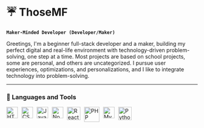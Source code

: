 # ☔ ThoseMF

**`Maker-Minded Developer (Developer/Maker)`**

Greetings, I'm a beginner full-stack developer and a maker, building my perfect digital and real-life environment with technology-driven problem-solving, one step at a time. Most projects are based on school projects, some are personal, and others are uncategorized. I pursue user experiences, optimizations, and personalizations, and I like to integrate technology into problem-solving.

---

### 🧰 Languages and Tools

<img alt="HTML" width="30px" align="left" style="vertical-align: middle; margin-right:10px;" src="https://cdn.jsdelivr.net/gh/devicons/devicon/icons/html5/html5-plain.svg" />
<img alt="CSS" width="30px" align="left" style="vertical-align: middle; margin-right:10px;" src="https://cdn.jsdelivr.net/gh/devicons/devicon/icons/css3/css3-plain.svg" />
<img alt="JavaScript" width="30px" align="left" style="vertical-align: middle; margin-right:10px;" src="https://cdn.jsdelivr.net/gh/devicons/devicon/icons/javascript/javascript-plain.svg" />
<img alt="NodeJS" width="30px" align="left" style="vertical-align: middle; margin-right:10px;" src="https://cdn.jsdelivr.net/gh/devicons/devicon/icons/nodejs/nodejs-original.svg" />
<img alt="React" width="35px" align="left" style="vertical-align: middle; margin-right:10px;" src="https://cdn.jsdelivr.net/gh/devicons/devicon/icons/react/react-original.svg" />
<img alt="PHP" width="40px" align="left" style="vertical-align: middle; margin-right:10px;" src="https://cdn.jsdelivr.net/gh/devicons/devicon/icons/php/php-original.svg" />
<img alt="MySQL" width="30px" align="left" style="vertical-align: middle; margin-right:10px;" src="https://cdn.jsdelivr.net/gh/devicons/devicon/icons/mysql/mysql-original.svg" />
<img alt="Python" width="35px" align="left" style="vertical-align: middle; margin-right:10px;" src="https://cdn.jsdelivr.net/gh/devicons/devicon/icons/python/python-original.svg" />

#
